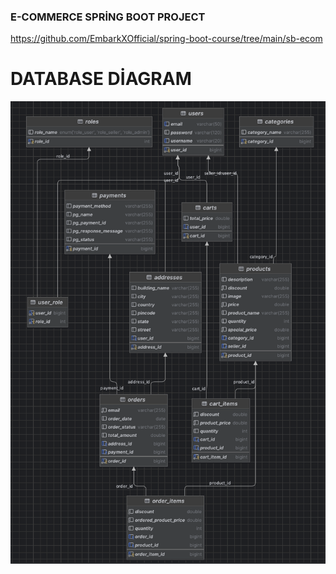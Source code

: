 ### E-COMMERCE SPRİNG BOOT PROJECT

https://github.com/EmbarkXOfficial/spring-boot-course/tree/main/sb-ecom

# DATABASE DİAGRAM
![Diagram](diagram.png)

